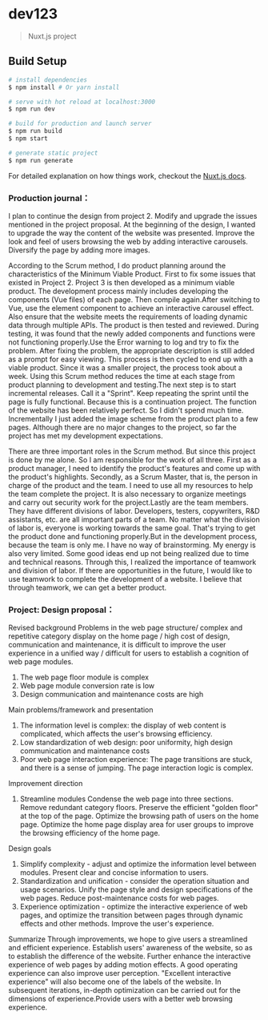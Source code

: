 # dev123

> Nuxt.js project

## Build Setup

``` bash
# install dependencies
$ npm install # Or yarn install

# serve with hot reload at localhost:3000
$ npm run dev

# build for production and launch server
$ npm run build
$ npm start

# generate static project
$ npm run generate
```

For detailed explanation on how things work, checkout the [Nuxt.js docs](https://github.com/nuxt/nuxt.js).

### Production journal：
I plan to continue the design from project 2. Modify and upgrade the issues mentioned in the project proposal. At the beginning of the design, I wanted to upgrade the way the content of the website was presented. Improve the look and feel of users browsing the web by adding interactive carousels. Diversify the page by adding more images.

According to the Scrum method, I do product planning around the characteristics of the Minimum Viable Product. First to fix some issues that existed in Project 2. Project 3 is then developed as a minimum viable product. The development process mainly includes developing the components (Vue files) of each page. Then compile again.After switching to Vue, use the element component to achieve an interactive carousel effect. Also ensure that the website meets the requirements of loading dynamic data through multiple APIs. The product is then tested and reviewed. During testing, it was found that the newly added components and functions were not functioning properly.Use the Error warning to log and try to fix the problem. After fixing the problem, the appropriate description is still added as a prompt for easy viewing. This process is then cycled to end up with a viable product. Since it was a smaller project, the process took about a week. Using this Scrum method reduces the time at each stage from product planning to development and testing.The next step is to start incremental releases. Call it a "Sprint". Keep repeating the sprint until the page is fully functional. Because this is a continuation project. The function of the website has been relatively perfect. So I didn't spend much time. Incrementally I just added the image scheme from the product plan to a few pages. Although there are no major changes to the project, so far the project has met my development expectations.

There are three important roles in the Scrum method. But since this project is done by me alone. So I am responsible for the work of all three. First as a product manager, I need to identify the product's features and come up with the product's highlights. Secondly, as a Scrum Master, that is, the person in charge of the product and the team. I need to use all my resources to help the team complete the project. It is also necessary to organize meetings and carry out security work for the project.Lastly are the team members. They have different divisions of labor. Developers, testers, copywriters, R&D assistants, etc. are all important parts of a team. No matter what the division of labor is, everyone is working towards the same goal. That's trying to get the product done and functioning properly.But in the development process, because the team is only me. I have no way of brainstorming. My energy is also very limited. Some good ideas end up not being realized due to time and technical reasons. Through this, I realized the importance of teamwork and division of labor. If there are opportunities in the future, I would like to use teamwork to complete the development of a website. I believe that through teamwork, we can get a better product.

### Project: Design proposal：
Revised background
Problems in the web page structure/ complex and repetitive category display on the home page / high cost of design, communication and maintenance, it is difficult to improve the user experience in a unified way / difficult for users to establish a cognition of web page modules.
1. The web page floor module is complex
2. Web page module conversion rate is low
3. Design communication and maintenance costs are high

Main problems/framework and presentation
1. The information level is complex: the display of web content is complicated, which affects the user's browsing efficiency.
2. Low standardization of web design: poor uniformity, high design communication and maintenance costs
3. Poor web page interaction experience: The page transitions are stuck, and there is a sense of jumping. The page interaction logic is complex.

Improvement direction
1. Streamline modules
Condense the web page into three sections. Remove redundant category floors. Preserve the efficient "golden floor" at the top of the page. Optimize the browsing path of users on the home page. Optimize the home page display area for user groups to improve the browsing efficiency of the home page.

Design goals
1. Simplify complexity - adjust and optimize the information level between modules. Present clear and concise information to users.
2. Standardization and unification - consider the operation situation and usage scenarios. Unify the page style and design specifications of the web pages. Reduce post-maintenance costs for web pages.
3. Experience optimization - optimize the interactive experience of web pages, and optimize the transition between pages through dynamic effects and other methods. Improve the user's experience.

Summarize
Through improvements, we hope to give users a streamlined and efficient experience. Establish users' awareness of the website, so as to establish the difference of the website.
Further enhance the interactive experience of web pages by adding motion effects. A good operating experience can also improve user perception. "Excellent interactive experience" will also become one of the labels of the website.
In subsequent iterations, in-depth optimization can be carried out for the dimensions of experience.Provide users with a better web browsing experience.

